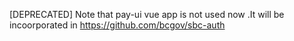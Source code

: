 [DEPRECATED] Note that pay-ui vue app is not used now .It will be incoorporated in https://github.com/bcgov/sbc-auth
